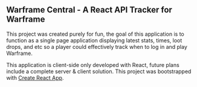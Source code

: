## Warframe Central - A React API Tracker for Warframe
This project was created purely for fun, the goal of this application is to function as a single page application displaying latest stats, times, loot drops, and etc so a player could effectively track when to log in and play Warframe.

This application is client-side only developed with React, future plans include a complete server & client solution.
This project was bootstrapped with [Create React App](https://github.com/facebookincubator/create-react-app).

